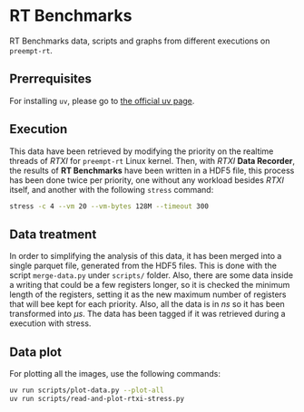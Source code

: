 # RT Benchmarks

RT Benchmarks data, scripts and graphs from different executions on `preempt-rt`. 

## Prerrequisites

For installing `uv`, please go to [the official uv page](https://docs.astral.sh/uv/getting-started/installation/).

## Execution

This data have been retrieved by modifying the priority on the realtime threads of *RTXI* for `preempt-rt` Linux kernel. Then, with *RTXI* **Data Recorder**, the results of **RT Benchmarks** have been written in a HDF5 file, this process has been done twice per priority, one without any workload besides *RTXI* itself, and another with the following `stress` command:

```bash
stress -c 4 --vm 20 --vm-bytes 128M --timeout 300
```


## Data treatment

In order to simplifying the analysis of this data, it has been merged into a single parquet file, generated from the HDF5 files. This is done with the script `merge-data.py` under `scripts/` folder. Also, there are some data inside a writing that could be a few registers longer, so it is checked the minimum length of the registers, setting it as the new maximum number of registers that will bee kept for each priority. Also, all the data is in $ns$ so it has been transformed into $\mu s$. The data has been tagged if it was retrieved during a execution with stress.


## Data plot

For plotting all the images, use the following commands:

```bash
uv run scripts/plot-data.py --plot-all
uv run scripts/read-and-plot-rtxi-stress.py
```

